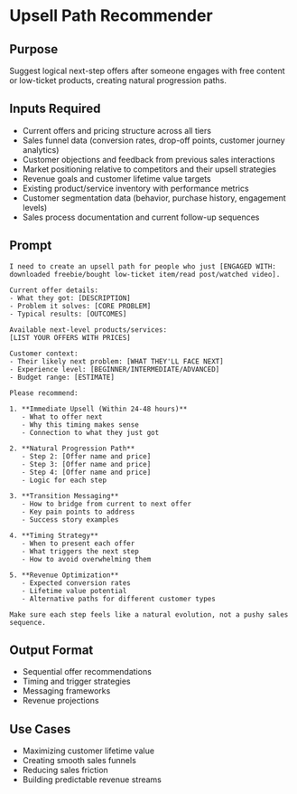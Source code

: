 # Upsell Path Recommender

## Purpose
Suggest logical next-step offers after someone engages with free content or low-ticket products, creating natural progression paths.

## Inputs Required
- Current offers and pricing structure across all tiers
- Sales funnel data (conversion rates, drop-off points, customer journey analytics)
- Customer objections and feedback from previous sales interactions
- Market positioning relative to competitors and their upsell strategies
- Revenue goals and customer lifetime value targets
- Existing product/service inventory with performance metrics
- Customer segmentation data (behavior, purchase history, engagement levels)
- Sales process documentation and current follow-up sequences

## Prompt

```
I need to create an upsell path for people who just [ENGAGED WITH: downloaded freebie/bought low-ticket item/read post/watched video].

Current offer details:
- What they got: [DESCRIPTION]
- Problem it solves: [CORE PROBLEM]
- Typical results: [OUTCOMES]

Available next-level products/services:
[LIST YOUR OFFERS WITH PRICES]

Customer context:
- Their likely next problem: [WHAT THEY'LL FACE NEXT]
- Experience level: [BEGINNER/INTERMEDIATE/ADVANCED]
- Budget range: [ESTIMATE]

Please recommend:

1. **Immediate Upsell (Within 24-48 hours)**
   - What to offer next
   - Why this timing makes sense
   - Connection to what they just got

2. **Natural Progression Path**
   - Step 2: [Offer name and price]
   - Step 3: [Offer name and price]
   - Step 4: [Offer name and price]
   - Logic for each step

3. **Transition Messaging**
   - How to bridge from current to next offer
   - Key pain points to address
   - Success story examples

4. **Timing Strategy**
   - When to present each offer
   - What triggers the next step
   - How to avoid overwhelming them

5. **Revenue Optimization**
   - Expected conversion rates
   - Lifetime value potential
   - Alternative paths for different customer types

Make sure each step feels like a natural evolution, not a pushy sales sequence.
```

## Output Format
- Sequential offer recommendations
- Timing and trigger strategies
- Messaging frameworks
- Revenue projections

## Use Cases
- Maximizing customer lifetime value
- Creating smooth sales funnels
- Reducing sales friction
- Building predictable revenue streams